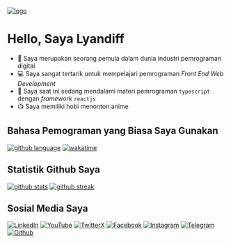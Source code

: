 [![logo](https://i.ibb.co/ZT4098W/logo4.png)](https://github.com/Lyandiff)

# Hello, Saya Lyandiff

- :seedling: Saya merupakan seorang pemula dalam dunia industri pemrograman digital
- :computer: Saya  sangat tertarik untuk mempelajari pemrograman _Front End Web Development_
- :book: Saya saat ini sedang mendalami materi pemrograman `typescript` dengan _framework_ `reactjs`
- :tv: Saya memiliki hobi menonton anime

## Bahasa Pemograman yang Biasa Saya Gunakan

[![github language](https://github-readme-stats.vercel.app/api/top-langs/?username=Lyandiff&theme=tokyonight&layout=compact&hide_border=true&custom_title=Bahasa+yang+Digunakan)](https://github.com/Lyandiff)
[![wakatime](https://github-readme-stats.vercel.app/api/wakatime?username=Lyandiff&theme=tokyonight&locale=id&hide_border=true)](https://wakatime.com/@Lyandiff)

## Statistik Github Saya

[![github stats](https://github-readme-stats.vercel.app/api?username=Lyandiff&show_icons=true&theme=tokyonight&locale=id&hide_border=true)](https://github.com/Lyandiff)
[![github streak](https://streak-stats.demolab.com/?user=Lyandiff&theme=tokyonight&hide_border=true)](https://github.com/Lyandiff)

## Sosial Media Saya

[![LinkedIn](https://img.icons8.com/color/48/linkedin.png)](https://www.linkedin.com/in/lyandiff/)
[![YouTube](https://img.icons8.com/color/48/youtube-play.png)](https://www.youtube.com/@lyandiff)
[![TwitterX](https://img.icons8.com/color/48/twitterx--v1.png)](https://twitter.com/lyandiff)
[![Facebook](https://img.icons8.com/color/48/facebook-new.png)](https://web.facebook.com/nizham.aliandif)
[![Instagram](https://img.icons8.com/color/48/instagram-new--v1.png)](https://www.instagram.com/nizhampihe)
[![Telegram](https://img.icons8.com/color/48/telegram-app--v1.png)](https://t.me/lyandiff)
[![Github](https://img.icons8.com/glyph-neue/48/github.png)](https://github.com/Lyandiff)